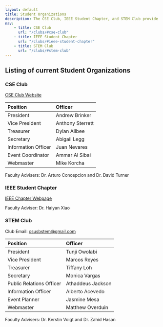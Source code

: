 ```yaml
---
layout: default
title: Student Organizations
description: The CSE Club, IEEE Student Chapter, and STEM Club provide academic and professional opportunities to students in the School of Computer Science and Engineering.
nav:
    - title: CSE Club
      url: "/clubs/#cse-club"
    - title: IEEE Student Chapter
      url: "/clubs/#ieee-student-chapter"
    - title: STEM Club
      url: "/clubs/#stem-club"
---
```


## Listing of current __Student Organizations__

### CSE Club

[CSE Club Website](http://cse-club.com/)

| Position            | Officer          |
|:--------------------|:-----------------|
| President           | Andrew Brinker   |
| Vice President      | Anthony Sterrett |
| Treasurer           | Dylan Allbee     |
| Secretary           | Abigail Legg     |
| Information Officer | Juan Nevares     |
| Event Coordinator   | Ammar Al Sibai   |
| Webmaster           | Mike Korcha      |

Faculty Advisers: Dr. Arturo Concepcion and Dr. David Turner

### IEEE Student Chapter

[IEEE Chapter Webpage](http://sites.ieee.org/sb-csusb/)

Faculty Adviser: Dr. Haiyan Xiao

### STEM Club

Club Email: csusbstem@gmail.com

| Position                 | Officer           |
|:-------------------------|:------------------|
| President                | Tunji Owolabi     |
| Vice President           | Marcos Reyes      |
| Treasurer                | Tiffany Loh       |
| Secretary                | Monica Vargas     |
| Public Relations Officer | Athaddeus Jackson |
| Information Officer      | Alberto Acevedo   |
| Event Planner            | Jasmine Mesa      |
| Webmaster                | Matthew Overduin  |

Faculty Advisers: Dr. Kerstin Voigt and Dr. Zahid Hasan
